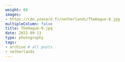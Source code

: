 ```yaml
---
weight: 66
images:
- https://cdn.yzavard.fr/netherlands/TheHague-8.jpg
multipleColumn: false
title: TheHague-8.jpg
date: 2022-09-13
type: photography
tags:
- archive # all posts
- netherlands
---
```

